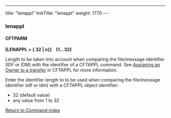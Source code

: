 ---
title: "lenappl"
linkTitle: "lenappl"
weight: 1770
---<span id="lenappl"></span>

### lenappl

#### CFTPARM

****[LENAPPL = { 32
&#124; n}]    {1...32}****

Length to be taken into account when comparing the file/message identifier
(IDF or IDM) with the identifier of a CFTAPPL command. See [Assigning
an Owner to a transfer]() in CFTAPPL for more
information.

Enter the identifier length to to be used when comparing the file/message
identifier (idf or idm)
with a CFTAPPL object identifier:

* 32
    (default value)
* any
    value from 1 to 32

[Return to Command index](../../)
